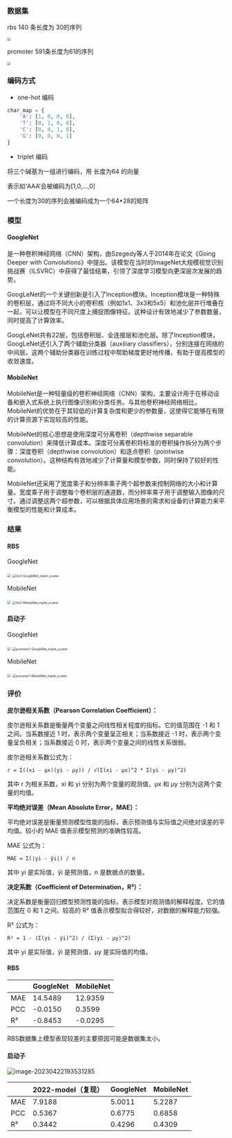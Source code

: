 ### 数据集

rbs 140 条长度为 30的序列 

<img src="./pic/README/rbs-histogram.png" style="zoom: 50%;" />

promoter 591条长度为61的序列

<img src="./pic/README/promoter-histogram.png" style="zoom: 50%;" />

### 编码方式

- one-hot 编码

```python
char_map = {
    'A': [1, 0, 0, 0],
    'T': [0, 1, 0, 0],
    'C': [0, 0, 1, 0],
    'G': [0, 0, 0, 1]
}
```

- triplet 编码

将三个碱基为一组进行编码，用 长度为64 的向量

表示如‘AAA’会被编码为[1,0,...,0]

一个长度为30的序列会被编码成为一个64*28的矩阵

### 模型

#### GoogleNet

是一种卷积神经网络（CNN）架构，由Szegedy等人于2014年在论文《Going Deeper with Convolutions》中提出。该模型在当时的ImageNet大规模视觉识别挑战赛（ILSVRC）中获得了最佳结果，引领了深度学习模型向更深层次发展的趋势。

GoogLeNet的一个关键创新是引入了Inception模块。Inception模块是一种特殊的卷积层，通过将不同大小的卷积核（例如1x1、3x3和5x5）和池化层并行堆叠在一起，可以让模型在不同尺度上捕捉图像特征。这种设计有效地减少了参数数量，同时提高了计算效率。

GoogLeNet共有22层，包括卷积层、全连接层和池化层。除了Inception模块，GoogLeNet还引入了两个辅助分类器（auxiliary classifiers），分别连接在网络的中间层。这两个辅助分类器在训练过程中帮助梯度更好地传播，有助于提高模型的收敛速度。

#### MobileNet

MobileNet是一种轻量级的卷积神经网络（CNN）架构，主要设计用于在移动设备和嵌入式系统上执行图像识别和分类任务。与其他卷积神经网络相比，MobileNet的优势在于其较低的计算复杂度和更少的参数量，这使得它能够在有限的计算资源下实现较高的性能。

MobileNet的核心思想是使用深度可分离卷积（depthwise separable convolution）来降低计算成本。深度可分离卷积将标准的卷积操作拆分为两个步骤：深度卷积（depthwise convolution）和逐点卷积（pointwise convolution）。这种结构有效地减少了计算量和模型参数，同时保持了较好的性能。

MobileNet还采用了宽度乘子和分辨率乘子两个超参数来控制网络的大小和计算量。宽度乘子用于调整每个卷积层的通道数，而分辨率乘子用于调整输入图像的尺寸。通过调整这两个超参数，可以根据具体应用场景的需求和设备的计算能力来平衡模型的性能和计算成本。

### 结果

#### RBS

GoogleNet

<img src="./pic/README/rbs1-GoogleNet_triplet_loss.png" style="zoom:50%;" />

<img src="./pic/README/rbs1-GoogleNet_triplet_scatter-1682835417691-1.png" alt="rbs1-GoogleNet_triplet_scatter" style="zoom:50%;" />

MobileNet

<img src="./pic/README/rbs1-MobileNet_triplet_loss.png" style="zoom:50%;" />

<img src="./pic/README/rbs1-MobileNet_triplet_scatter-1682835447090-4.png" alt="rbs1-MobileNet_triplet_scatter" style="zoom:50%;" />

#### 启动子

GoogleNet

<img src="./pic/README/promoter1-GoogleNet_triplet_loss.png" style="zoom:50%;" />

<img src="./pic/README/promoter1-GoogleNet_triplet_scatter-1682835572449-7.png" alt="promoter1-GoogleNet_triplet_scatter" style="zoom:50%;" />

MobileNet

<img src="./pic/README/promoter1-MobileNet_triplet_loss.png" style="zoom:50%;" />

<img src="./pic/README/promoter1-MobileNet_triplet_scatter-1682835597810-10.png" alt="promoter1-MobileNet_triplet_scatter" style="zoom:50%;" />

### 评价

**皮尔逊相关系数（Pearson Correlation Coefficient）：**

皮尔逊相关系数是衡量两个变量之间线性相关程度的指标。它的值范围在 -1 和 1 之间。当系数接近 1 时，表示两个变量呈正相关；当系数接近 -1 时，表示两个变量呈负相关；当系数接近 0 时，表示两个变量之间的线性关系很弱。

皮尔逊相关系数公式为：

```
r = Σ((xi - μx)(yi - μy)) / √(Σ(xi - μx)^2 * Σ(yi - μy)^2)
```

其中 r 为相关系数，xi 和 yi 分别为两个变量的观测值，μx 和 μy 分别为这两个变量的均值。

**平均绝对误差（Mean Absolute Error，MAE）：**

平均绝对误差是衡量预测模型性能的指标，表示预测值与实际值之间绝对误差的平均值。较小的 MAE 值表示模型预测的准确性较高。

MAE 公式为：

```
MAE = Σ(|yi - ŷi|) / n
```

其中 yi 是实际值，ŷi 是预测值，n 是数据点的数量。

**决定系数（Coefficient of Determination，R²）：**

决定系数是衡量回归模型预测性能的指标，表示模型对观测值的解释程度。它的值范围在 0 和 1 之间。较高的 R² 值表示模型拟合得较好，对数据的解释能力较强。

R² 公式为：

```
R² = 1 - (Σ(yi - ŷi)^2) / (Σ(yi - μy)^2)
```

其中 yi 是实际值，ŷi 是预测值，μy 是实际值的均值。

#### RBS

|      | GoogleNet | MobileNet |
| ---- | ---- | ---- |
| MAE | 14.5489 | 12.9359 |
| PCC | -0.0150 | 0.3599 |
| R²    | -0.8453 | -0.0295 |

RBS数据集上模型表现较差的主要原因可能是数据集太小。

#### 启动子

![image-20230422193531285](./pic/README/image-20230422193531285.png)

|      | 2022-model（复现） | GoogleNet | MobileNet |
| ---- | ------------------ | --------- | --------- |
| MAE  | 7.9188             | 5.0011    | 5.2287    |
| PCC  | 0.5367             | 0.6775    | 0.6858    |
| R²   | 0.3442             | 0.4296    | 0.4309    |

